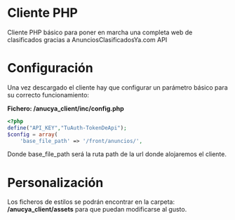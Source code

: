 # Cliente PHP
Cliente PHP básico para poner en marcha una completa web de clasificados gracias a AnunciosClasificadosYa.com API

# Configuración
Una vez descargado el cliente hay que configurar un parámetro básico para su correcto funcionamiento:

**Fichero: /anucya_client/inc/config.php**
>
```php
<?php 
define("API_KEY","TuAuth-TokenDeApi"); 
$config = array(
	'base_file_path' => '/front/anuncios/',
```
>

Donde base_file_path será la ruta path de la url donde alojaremos el cliente.

# Personalización
Los ficheros de estilos se podrán encontrar en la carpeta: **/anucya_client/assets** para que puedan modificarse al gusto.
